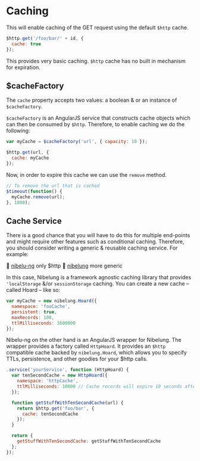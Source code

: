 # Caching

This will enable caching of the GET request using the default `$http` cache.

```js
$http.get('/foo/bar/' + id, {
  cache: true
});
```

This provides very basic caching. `$http` cache has no built in mechanism for expiration.


## $cacheFactory

The `cache` property accepts two values: a boolean & or an instance of `$cacheFactory`.

`$cacheFactory` is an AngularJS service that constructs cache objects which can then be consumed by `$http`. Therefore, to enable caching we do the following:

```js
var myCache = $cacheFactory('url', { capacity: 10 });

$http.get(url, {
  cache: myCache
});
```

Now, in order to expire this cache we can use the `remove` method.

```js
// To remove the url that is cached
$timeout(function() {
  myCache.remove(url);
}, 1000);
```


## Cache Service

There is a good chance that you will have to do this for multiple end-points and might require other features such as conditional caching. Therefore, you should consider writing a generic & reusable caching service. For example:

🔗 [nibelu-ng](https://github.com/rangle/nibelu-ng) only $http
🔗 [nibelung](https://github.com/rangle/nibelung) more generic

In this case, Nibelung is a framework agnostic caching library that provides `'localStorage` &/or `sessionStorage` caching. You can create a new cache – called Hoard – like so:

```js
var myCache = new nibelung.Hoard({
  namespace: 'fooCache',
  persistent: true,
  maxRecords: 100,
  ttlMilliseconds: 3600000
});
```


Nibelu-ng on the other hand is an AngularJS wrapper for Nibelung. The wrapper provides a factory called `HttpHoard`. It provides an `$http` compatible cache backed by `nibelung.Hoard`, which allows you to specify TTLs, persistence, and other goodies for your $http calls.

```js
.service('yourService', function (HttpHoard) {
  var tenSecondCache = new HttpHoard({
    namespace: 'httpCache',
    ttlMilliseconds: 10000 // Cache records will expire 10 seconds after completion.
  });

  function getStuffWithTenSecondCache(url) {
    return $http.get('foo/bar', {
      cache: tenSecondCache
    });
  }

  return {
    getStuffWithTenSecondCache: getStuffWithTenSecondCache
  };
});
```
